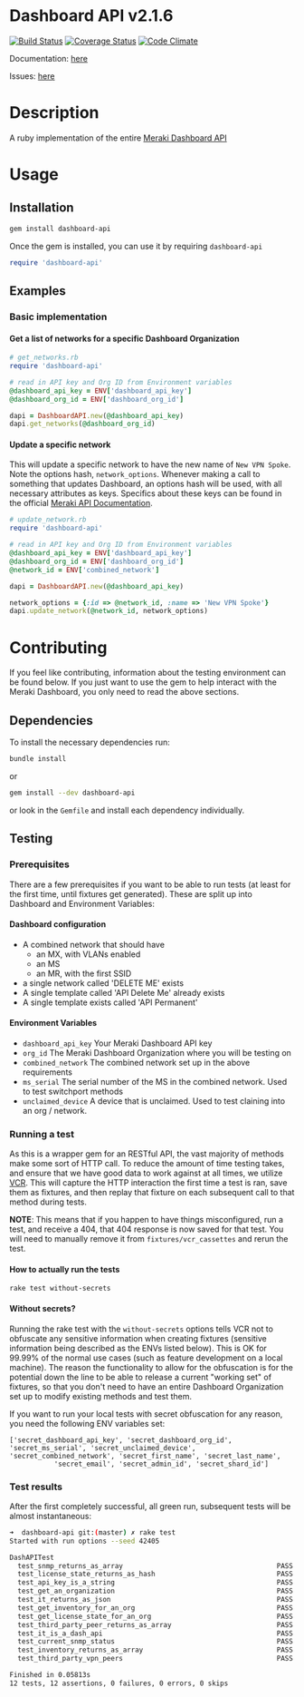 # Dashboard API v2.1.6
[![Build Status](https://travis-ci.org/jletizia/dashboardapi.svg?branch=master)](https://travis-ci.org/jletizia/dashboardapi)
[![Coverage Status](https://coveralls.io/repos/github/jletizia/dashboardapi/badge.svg?branch=master)](https://coveralls.io/github/jletizia/dashboardapi?branch=master)
[![Code Climate](https://codeclimate.com/github/jletizia/dashboardapi/badges/gpa.svg)](https://codeclimate.com/github/jletizia/dashboardapi)

Documentation: [here](http://www.rubydoc.info/gems/dashboard-api/1.0.0)

Issues: [here](https://github.com/jletizia/dashboardapi/issues)

# Description
A ruby implementation of the entire [Meraki Dashboard API](https://documentation.meraki.com/zGeneral_Administration/Other_Topics/The_Cisco_Meraki_Dashboard_API)

# Usage
## Installation
```bash
gem install dashboard-api
```
Once the gem is installed, you can use it by requiring `dashboard-api`
```ruby
require 'dashboard-api'
```
## Examples

### Basic implementation
#### Get a list of networks for a specific Dashboard Organization

```ruby
# get_networks.rb
require 'dashboard-api'

# read in API key and Org ID from Environment variables
@dashboard_api_key = ENV['dashboard_api_key']
@dashboard_org_id = ENV['dashboard_org_id']

dapi = DashboardAPI.new(@dashboard_api_key)
dapi.get_networks(@dashboard_org_id)
```

#### Update a specific network
This will update a specific network to have the new name of `New VPN Spoke`. Note the options hash, `network_options`. Whenever making a call to something that updates
Dashboard, an options hash will be used, with all necessary attributes as keys. Specifics about these keys can be found in the official [Meraki API Documentation](https://dashboard.meraki.com/manage/support/api_docs).
```ruby
# update_network.rb
require 'dashboard-api'

# read in API key and Org ID from Environment variables
@dashboard_api_key = ENV['dashboard_api_key']
@dashboard_org_id = ENV['dashboard_org_id']
@network_id = ENV['combined_network']

dapi = DashboardAPI.new(@dashboard_api_key)

network_options = {:id => @network_id, :name => 'New VPN Spoke'}
dapi.update_network(@network_id, network_options)
```


# Contributing
If you feel like contributing, information about the testing environment can be found below. If you just want to use the gem to help interact with the Meraki Dashboard,
you only need to read the above sections.

## Dependencies
To install the necessary dependencies run:
```bash
bundle install
```
or

```bash
gem install --dev dashboard-api
```
or look in the `Gemfile` and install each dependency individually.

## Testing
### Prerequisites
There are a few prerequisites if you want to be able to run tests (at least for the first time, until fixtures get generated). These are split up into Dashboard and Environment Variables:
#### Dashboard configuration
* A combined network that should have
  * an MX, with VLANs enabled
  * an MS
  * an MR, with the first SSID
* a single network called 'DELETE ME' exists
* A single template called 'API Delete Me' already exists
* A single template exists called 'API Permanent'

#### Environment Variables
* `dashboard_api_key` Your Meraki Dashboard API key
* `org_id` The Meraki Dashboard Organization where you will be testing on
* `combined_network` The combined network set up in the above requirements
* `ms_serial` The serial number of the MS in the combined network. Used to test switchport methods
* `unclaimed_device` A device that is unclaimed. Used to test claining into an org / network.

### Running a test
As this is a wrapper gem for an RESTful API, the vast majority of methods make some sort of HTTP call. To reduce the amount of time testing takes, and ensure that we have good data to work against at all times, we utilize [VCR](https://github.com/vcr/vcr). This will capture the HTTP interaction the first time a test is ran, save them as fixtures, and then replay that fixture on each subsequent call to that method during tests.

**NOTE**: This means that if you happen to have things misconfigured, run a test, and receive a 404, that 404 response is now saved for that test. You will need to manually remove it from `fixtures/vcr_cassettes` and rerun the test.

#### How to actually run the tests
```
rake test without-secrets
```
#### Without secrets?
Running the rake test with the `without-secrets` options tells VCR not to obfuscate any sensitive information when creating fixtures (sensitive information being described as the ENVs listed below). This is OK for 99.99% of the normal use cases (such as feature development on a local machine). The reason the functionality to allow for the obfuscation is for the potential down the line to be able to release a current "working set" of fixtures, so that you don't need to have an entire Dashboard Organization set up to modify existing methods and test them.

If you want to run your local tests with secret obfuscation for any reason, you need the following ENV variables set:
```
['secret_dashboard_api_key', 'secret_dashboard_org_id', 'secret_ms_serial', 'secret_unclaimed_device', 'secret_combined_network', 'secret_first_name', 'secret_last_name',
           'secret_email', 'secret_admin_id', 'secret_shard_id']
```

### Test results
After the first completely successful, all green run, subsequent tests will be almost instantaneous:

```bash
➜  dashboard-api git:(master) ✗ rake test
Started with run options --seed 42405

DashAPITest
  test_snmp_returns_as_array                                      PASS (0.01s)
  test_license_state_returns_as_hash                              PASS (0.01s)
  test_api_key_is_a_string                                        PASS (0.00s)
  test_get_an_organization                                        PASS (0.01s)
  test_it_returns_as_json                                         PASS (0.00s)
  test_get_inventory_for_an_org                                   PASS (0.01s)
  test_get_license_state_for_an_org                               PASS (0.00s)
  test_third_party_peer_returns_as_array                          PASS (0.01s)
  test_it_is_a_dash_api                                           PASS (0.00s)
  test_current_snmp_status                                        PASS (0.00s)
  test_inventory_returns_as_array                                 PASS (0.00s)
  test_third_party_vpn_peers                                      PASS (0.00s)

Finished in 0.05813s
12 tests, 12 assertions, 0 failures, 0 errors, 0 skips
```
